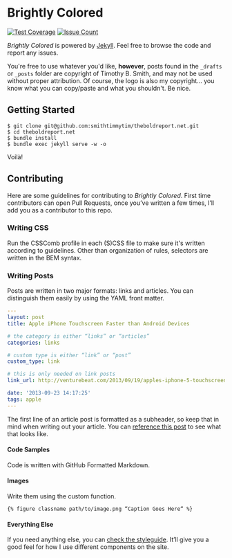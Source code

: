 # Brightly Colored

[![Test Coverage](https://codeclimate.com/github/smithtimmytim/brightlycolored.org/badges/coverage.svg)](https://codeclimate.com/github/smithtimmytim/brightlycolored.org/coverage) [![Issue Count](https://codeclimate.com/github/smithtimmytim/brightlycolored.org/badges/issue_count.svg)](https://codeclimate.com/github/smithtimmytim/brightlycolored.org)

*Brightly Colored* is powered by [Jekyll](http://jekyllrb.com/). Feel free to browse the code and report any issues.

You're free to use whatever you'd like, **however**, posts found in the `_drafts` or `_posts` folder are copyright of Timothy B. Smith, and may not be used without proper attribution. Of course, the logo is also my copyright… you know what you can copy/paste and what you shouldn't. Be nice.

## Getting Started

```
$ git clone git@github.com:smithtimmytim/theboldreport.net.git
$ cd theboldreport.net
$ bundle install
$ bundle exec jekyll serve -w -o
```

Voilà!

## Contributing

Here are some guidelines for contributing to *Brightly Colored*. First time contributors can open Pull Requests, once you’ve written a few times, I’ll add you as a contributor to this repo.

### Writing CSS

Run the CSSComb profile in each (S)CSS file to make sure it's written according to guidelines. Other than organization of rules, selectors are written in the BEM syntax.

### Writing Posts

Posts are written in two major formats: links and articles. You can distinguish them easily by using the YAML front matter.

```yaml
---
layout: post
title: Apple iPhone Touchscreen Faster than Android Devices

# the category is either “links” or “articles”
categories: links

# custom type is either “link” or “post”
custom_type: link

# this is only needed on link posts
link_url: http://venturebeat.com/2013/09/19/apples-iphone-5-touchscreen-is-2-5-times-faster-than-android-devices/

date: '2013-09-23 14:17:25'
tags: apple
---
```

The first line of an article post is formatted as a subheader, so keep that in mind when writing out your article. You can [reference this post](https://theboldreport.net/2016/06/pull-list-for-june0816/) to see what that looks like.

#### Code Samples

Code is written with GitHub Formatted Markdown.

#### Images

Write them using the custom function.

```liquid
{% figure classname path/to/image.png “Caption Goes Here“ %}
```

#### Everything Else

If you need anything else, you can [check the styleguide](https://theboldreport.net/styleguide/). It’ll give you a good feel for how I use different components on the site.
